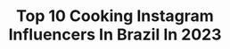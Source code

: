 ---
title: Top 10 Cooking Instagram Influencers In Brazil In 2023
description: >-
  Find top cooking Instagram influencers in Brazil in 2023. Most popular hashtags: #instafood #vegan #dairyfree.
platform: Instagram
hits: 133
text_top: Identify the most popular Instagram profiles on inBeat.
text_bottom: Our platform has 133 Instagram influencers like this in Brazil for you to pitch.
profiles:
  - username: "juliabelard"
    fullname: >-
      Júlia Mantero Belard
    bio: >-
      Portuguese Actress 🌿 natural & conscious living 📩 collab 👉🏻 juliabelardact@gmail.com 👩🏻‍🍳 cooking for family
    location: "Brazil"
    followers: 146905
    engagement: 218
    commentsToLikes: 0.292676
    id: ck5cac73md5ar0i112mxgdpsm
    verified: false
    hashtags: "#elephantlove, #spaceylonportugal, #ayurvedawellness, #peleato"
  - username: "gabymenotti"
    fullname: >-
      Marília Gabriela
    bio: >-
      ✨I'm Blessed!✨ ❤️Cristã, esposa e mãe 📚Psicóloga 👩🏻‍🍳Healthy cooking💪🏻🍃 ▫️Embaixadora da @capebh 👧🏻Mother of @jujumenotti
    location: "Brazil"
    followers: 138517
    engagement: 149
    commentsToLikes: 0.078434
    id: ck5c70l5h6knv0i11xvc4low1
    verified: false
    hashtags: "#bomdia, #deus, #sveltalovers, #reposicaocollab"
  - username: "gabriellalenzi"
    fullname: >-
      Gabriella Lenzi
    bio: >-
      🇬🇧|🇧🇷 currently: Mykonos 🇬🇷 fashion/lifestyle/✈travel/sports/cooking 🍴@aroundcuisines 📩info@gabriellalenzi.com.br ♥Cx.Postal:81222-CEP:04534-970
    location: "Brazil"
    followers: 1439644
    engagement: 123
    commentsToLikes: 0.009827
    id: ck6tw67hyq7yp0j71xg9je7d2
    verified: true
    hashtags: "#mykonos, #tulum, #greece, #kproprofissional"
  - username: "cozinhadesesperada"
    fullname: >-
      Cozinha Desesperada
    bio: >-
      receitas como a vida real: na base do desespero. - 🇺🇸🇨🇦🇬🇧 inglês: @desperate.cooking 🇦🇹🇩🇪 alemão: @caarven
    location: "Brazil"
    followers: 212292
    engagement: 819
    commentsToLikes: 0.020655
    id: ckaovqes85pdb0i78639byiss
    verified: false
    hashtags: "#cozinhadesesperada, #cabeleireiraleila, #delicia, #gnt"
  - username: "matranchesi"
    fullname: >-
      𝗠𝗮𝗿𝗰𝗲𝗹𝗹𝗮 𝗧𝗿𝗮𝗻𝗰𝗵𝗲𝘀𝗶
    bio: >-
      🇧🇷 Beauty_Cooking_Fashion_Lifestyle #marcellamestrecuca #marcellarainhadolar #makesdamarcella . marcella@matranchesi.com.br . LINK CALENDÁRIO 2021 👇
    location: "Brazil"
    followers: 597239
    engagement: 130
    commentsToLikes: 0.021414
    id: ck0ttitq22wob0i19hx9areqk
    verified: true
    hashtags: "#trancasdamarcella, #publicidade, #moscowmule, #iqperfetto"
  - username: "crucompinta"
    fullname: >-
      Inês Simas
    bio: >-
      Natural Cooking & Healthy Lifestyle Natural Chef 🌿🔪 Health Coach 📚 Author 👩‍🍳 Teacher 📃 Institute of Integrative Nutrition | Plant Lab | CNM
    location: "Brazil"
    followers: 31844
    engagement: 116
    commentsToLikes: 0.030614
    id: ck6tpvjxjnfe00j7172oo4xo9
    verified: false
    hashtags: "#naturalfoods, #comersemculpa, #realfood, #comidadeverdade"
  - username: "martilicious_food"
    fullname: >-
      Marta Ferreira
    bio: >-
      🇵🇹 FoodBlogger 🌱 Plant Based Workshop & Cooking classes Food styling & Recipe developer Contact me👇🏻 💌 martiliciousfood@gmail.com #martilicious_food
    location: "Brazil"
    followers: 53905
    engagement: 143
    commentsToLikes: 0.028898
    id: ck134wkntyjh50i19dqthlm4z
    verified: false
    hashtags: "#dairyfree, #vegan, #receitabymartilicious, #parceria"
  - username: "jayducote"
    fullname: >-
      Jay Ducote
    bio: >-
      🌮: @govttaco 📺: #foodnetworkstar szn 11 🏆: #beatbobbyflay 📖: Louisiana Outdoor Cooking 🎙: The Jay Ducote Show 4-6p @talk1073br 🍗🔥☕️🍷: Jay D’s 🎤🎥✈️: 📩
    location: "Brazil"
    followers: 16366
    engagement: 99
    commentsToLikes: 0.040834
    id: ck0tvsidscoon0i1949gfj4j9
    verified: false
    hashtags: "#intacoswetrust, #tastelouisiana, #batonrouge, #shoplocal"
  - username: "beatzgrilla"
    fullname: >-
      prod by GriLLa
    bio: >-
      | chopping | flipping | mixing | cooking | . 🇧🇷 🇬🇧 . get some beats for you:
    location: "Brazil"
    followers: 9386
    engagement: 565
    commentsToLikes: 0.064997
    id: ck55lvie02jg50i11z0zmh1re
    verified: false
    hashtags: "#streetsoflondon, #beatstars, #deliveroo, #viradasponline"
  - username: "pauloshin"
    fullname: >-
      Paulo Shin
    bio: >-
      This is art. Cooking is art. - Jesse Pinkman @komahrestaurante
    location: "Brazil"
    followers: 15296
    engagement: 623
    commentsToLikes: 0.022550
    id: ck0ub213wdk9t0i19n24kt5t5
    verified: false
    hashtags: "#blackouttuesday, #avidasemfiltros, #naodeixefecharaconta, #naodeixeacontafechar"
---